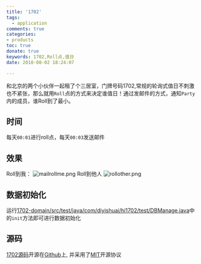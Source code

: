 ```yaml
---
title: '1702'
tags: 
  - application
comments: true
categories: 
- products
toc: true
donate: true
keywords: 1702,Roll点,值日
date: 2018-08-02 18:24:07

---
```



和北京的两个小伙伴一起租了个三居室，门牌号码1702,常规的轮询式值日不刺激也不紧张，那么就用`Roll`点的方式来决定谁值日！通过发邮件的方式，通知`Party`内的成员，谁Roll到了最小。


## 时间
每天`00:01`进行roll点，每天`00:03`发送邮件

## 效果
Roll到我：
![mailrollme.png](http://images.di1shuai.com/FkN3al83e6KQyEyylS-92NabIznO)
Roll到他人
![rollother.png](http://images.di1shuai.com/Fg37BWiP6qTdzSpBdxxWa0_gLVmq)
## 数据初始化

运行[1702-domain/src/test/java/com/diyishuai/hi1702/test/DBManage.java](https://github.com/di1shuai/1702/blob/master/1702-domain/src/test/java/com/diyishuai/hi1702/test/DBManage.java)中的`init`方法即可进行数据初始化

## 源码
[1702源码](https://github.com/di1shuai/1702)开源在[Github](https://github.com/BestBurning)上,
并采用了[MIT](https://github.com/di1shuai/1702/blob/master/LICENSE)开源协议
